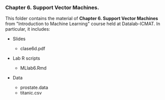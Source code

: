 ### Chapter 6. Support Vector Machines.

This folder contains the material of __Chapter 6. Support Vector Machines__ from "Introduction to Machine Learning" course held at Datalab-ICMAT. In particular, it includes:

* Slides
  - clase6d.pdf

* Lab R scripts
  - MLlab6.Rmd
  
* Data
  - prostate.data
  - titanic.csv

